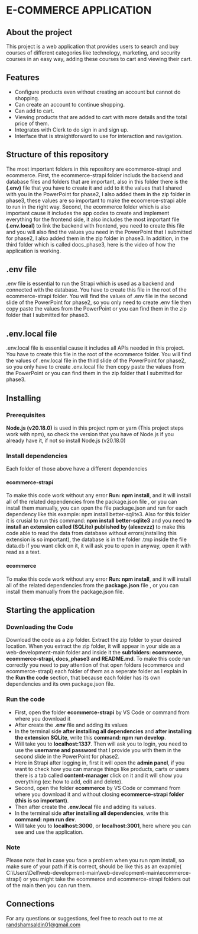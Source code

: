 # E-COMMERCE APPLICATION

## About the project
This project is a web application that provides users to search and buy courses of different categories like technology, marketing, and security courses in an easy way, adding these courses to cart and viewing their cart.

## Features
* Configure products even without creating an account but cannot do shopping.
* Can create an account to continue shopping.
* Can add to cart.
* Viewing products that are added to cart with more details and the total price of them.
* Integrates with Clerk to do sign in and sign up.
* Interface that is straightforward to use for interaction and navigation.

## Structure of this repository
The most important folders in this repository are ecommerce-strapi and ecommerce. First, the ecommerce-strapi folder includs the backend and database files and folders that are important, also in this folder there is the **(.env)** file that you have to create it and add to it the values that I shared with you in the PowerPoint for phase2, I also added them in the zip folder in phase3, these values are so important to make the ecoomerce-strapi able to run in the right way. Second, the ecommerce folder which is also important cause it includes the app codes to create and implement everything for the frontend side, it also includes the most important file **(.env.local)** to link the backend with frontend, you need to create this file and you will also find the values you need in the PowerPoint that I submitted for phase2, I also added them in the zip folder in phase3. In addition, in the third folder which is called docs_phase3, here is the video of how the application is working.

## .env file
.env file is essential to run the Strapi which is used as a backend and connected with the database. You have to create this file in the root of the ecommerce-strapi folder. You will find the values of .env file in the second slide of the PowerPoint for phase2, so you only need to create .env file then copy paste the values from the PowerPoint or you can find them in the zip folder that I submitted for phase3.

## .env.local file
.env.local file is essential cause it includes all APIs needed in this project. You have to create this file in the root of the ecommerce folder. You will find the values of .env.local file in the third slide of the PowerPoint for phase2, so you only have to create .env.local file then copy paste the values from the PowerPoint or you can find them in the zip folder that I submitted for phase3.

## Installing
### Prerequisites
**Node.js (v20.18.0)** is used in this project npm or yarn (This project steps work with npm), so check the version that you have of Node.js if you already have it, if not so install Node.js (v20.18.0)
### Install dependencies
Each folder of those above have a different dependencies
#### ecommerce-strapi
To make this code work without any error **Run: npm install**, and it will install all of the related dependencies from the package.json file , or you can install them manually, you can open the file package.json and run for each dependency like this example: npm install better-sqlite3. 
Also for this folder it is crusial to run this command: **npm install better-sqlite3** and you need **to install an extension called (SQLite) published by (alexcvzz)** to make this code able to read the data from database without errors(installing this extension is so important), the database is in the folder .tmp inside the file data.db if you want click on it, it will ask you to open in anyway, open it with read as a text.
#### ecommerce
To make this code work without any error **Run: npm install**, and it will install all of the related dependencies from the **package.json** file , or you can install them manually from the package.json file.

## Starting the application
### Downloading the Code
Download the code as a zip folder.
Extract the zip folder to your desired location.
When you extract the zip folder, it will appear in your side as a web-development-main folder and inside it the **subfolders: ecommerce, ecommerce-strapi, docs_phase3 and README.md**.
To make this code run correctly you need to pay attention of that open folders (ecommerce and ecommerce-strapi) each folder of them as a seperate folder as I explain in the **Run the code** section, that because each folder has its own dependencies and its own package.json file.

### Run the code
*	First, open the folder **ecommerce-strapi** by VS Code or command from where you download it
*	After create the **.env** file and adding its values
*	In the terminal side **after installing all dependencies** and **after installing the extension SQLite**, write this **command: npm run develop**.
*	Will take you to **localhost:1337**. Then will ask you to login, you need to use the **username and password** that I provide you with them in the second slide in the PowerPoint for phase2.
*	Here in Strapi after logging in, first it will open the **admin panel**, if you want to check how you can manage things like products, carts or users there is a tab called **content-manager** click on it and it will show you everything (ex: how to add, edit and delete).
*	Second, open the folder **ecommerce** by VS Code or command from where you download it and without closing **ecommerce-strapi folder (this is so important)**.
*	Then after create the **.env.local** file and adding its values.
*	In the terminal side **after installing all dependencies**, write this **command: npm run dev**.
*	Will take you to **localhost:3000**, or **localhost:3001**, here where you can see and use the application.
### Note
Please note that in case you face a problem when you run npm install, so make sure of your path if it is correct, should be like this as an exapmle( C:\Users\Dell\web-development-main\web-development-main\ecommerce-strapi) or you might take the ecommerce and ecommerce-strapi folders out of the main then you can run them.

## Connections
For any questions or suggestions, feel free to reach out to me at randshamsaldin01@gmail.com
